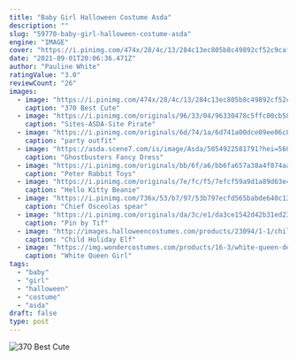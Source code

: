 ```yaml
---
title: "Baby Girl Halloween Costume Asda"
description: ""
slug: "59770-baby-girl-halloween-costume-asda"
engine: "IMAGE"
cover: "https://i.pinimg.com/474x/28/4c/13/284c13ec805b8c49892cf52c9cafc8ae.jpg"
date: "2021-09-01T20:06:36.471Z"
author: "Pauline White"
ratingValue: "3.0"
reviewCount: "26"
images:
  - image: "https://i.pinimg.com/474x/28/4c/13/284c13ec805b8c49892cf52c9cafc8ae.jpg"
    caption: "370 Best Cute"
  - image: "https://i.pinimg.com/originals/96/33/04/96330478c5ffc00cb58e44d66de1604e.jpg"
    caption: "Sites-ASDA-Site Pirate"
  - image: "https://i.pinimg.com/originals/6d/74/1a/6d741a00dce09ee06c8de9b89d1487ae.jpg"
    caption: "party outfit"
  - image: "https://asda.scene7.com/is/image/Asda/5054922581791?hei=560&qlt=85&fmt=pjpg&resmode=sharp&op_usm=1.1,0.5,0,0&defaultimage=default_details_George_rd"
    caption: "Ghostbusters Fancy Dress"
  - image: "https://i.pinimg.com/originals/bb/6f/a6/bb6fa657a38a4f874aae0aee52636ba4.jpg"
    caption: "Peter Rabbit Toys"
  - image: "https://i.pinimg.com/originals/7e/fc/f5/7efcf59a9d1a89d63e45f04de1186362.jpg"
    caption: "Hello Kitty Beanie"
  - image: "https://i.pinimg.com/736x/53/b7/97/53b797ecfd565babde640c13ad5eb001--halloween-costume-ideas-halloween-.jpg"
    caption: "Chief Osceolas spear"
  - image: "https://i.pinimg.com/originals/da/3c/e1/da3ce1542d42b31ed2381306575f2aa7.jpg"
    caption: "Pin by Tif"
  - image: "http://images.halloweencostumes.com/products/23094/1-1/child-holiday-elf-costume.jpg"
    caption: "Child Holiday Elf"
  - image: "https://img.wondercostumes.com/products/16-3/white-queen-deluxe-girl-costume-.jpg"
    caption: "White Queen Girl"
tags:
  - "baby"
  - "girl"
  - "halloween"
  - "costume"
  - "asda"
draft: false
type: post
---
```



![370 Best Cute](https://i.pinimg.com/474x/28/4c/13/284c13ec805b8c49892cf52c9cafc8ae.jpg "370 Best Cute")


<!--inArticleAds-->

<!--galleryOne-->


<!--inArticleAds-->

<!--galleryTwo-->


<!--galleryThree-->

